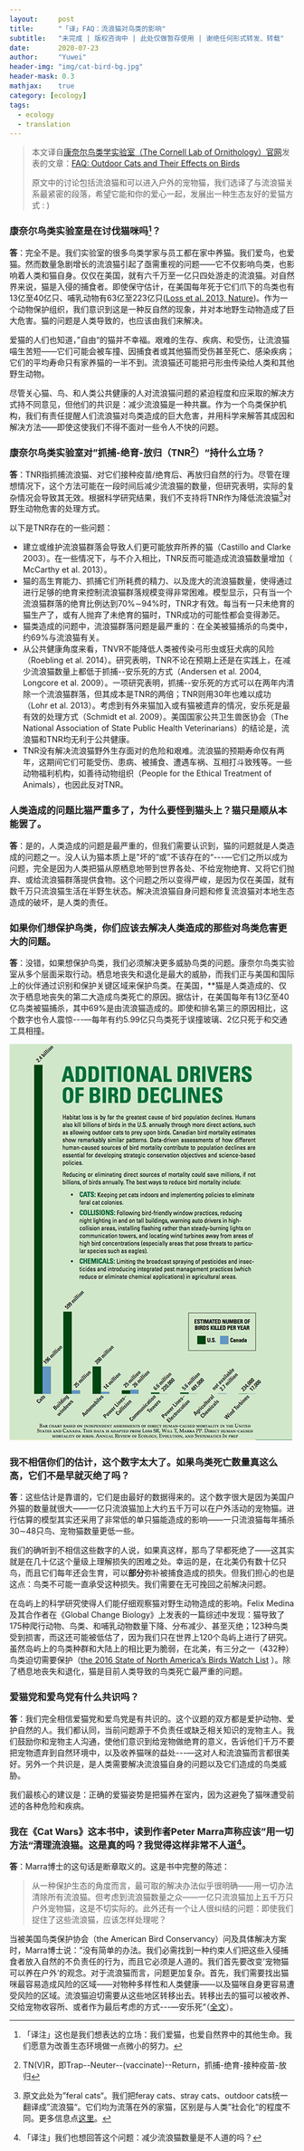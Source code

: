 ```yaml
---
layout:     post
title:      "「译」FAQ：流浪猫对鸟类的影响"
subtitle: 	"未完成 | 版权咨询中 | 此处仅做暂存使用 | 谢绝任何形式转发、转载"
date:       2020-07-23
author:     "Yuwei"
header-img: "img/cat-bird-bg.jpg"
header-mask: 0.3
mathjax:	true
category: [ecology]
tags:
  - ecology
  - translation
---
```




> 本文译自[康奈尔鸟类学实验室（The Cornell Lab of Ornithology）官网](https://www.allaboutbirds.org/news/)发表的文章：[FAQ: Outdoor Cats and Their Effects on Birds](https://www.allaboutbirds.org/news/faq-outdoor-cats-and-their-effects-on-birds/)
>
> 原文中的讨论包括流浪猫和可以进入户外的宠物猫，我们选译了与流浪猫关系最紧密的段落，希望它能和你的爱心一起，发展出一种生态友好的爱猫方式 : )
>



### 康奈尔鸟类实验室是在讨伐猫咪吗[^1]？

**答**：完全不是。我们实验室的很多鸟类学家与员工都在家中养猫。我们爱鸟，也爱猫。然而数量急剧增长的流浪猫引起了亟需重视的问题——它不仅影响鸟类，也影响着人类和猫自身。仅仅在美国，就有六千万至一亿只四处游走的流浪猫。对自然界来说，猫是入侵的捕食者。即使保守估计，在美国每年死于它们爪下的鸟类也有13亿至40亿只、哺乳动物有63亿至223亿只([Loss et al. 2013, Nature](https://www.nature.com/articles/ncomms2380?WT.mc_id=FBK_NCOMMS#abstract))。作为一个动物保护组织，我们意识到这是一种反自然的现象，并对本地野生动物造成了巨大危害。猫的问题是人类导致的，也应该由我们来解决。

爱猫的人们也知道，”自由“的猫并不幸福。艰难的生存、疾病、和受伤，让流浪猫喵生苦短——它们可能会被车撞、因捕食者或其他猫而受伤甚至死亡、感染疾病；它们的平均寿命只有家养猫的一半不到。流浪猫还可能把弓形虫传染给人类和其他野生动物。

尽管关心猫、鸟、和人类公共健康的人对流浪猫问题的紧迫程度和应采取的解决方式持不同意见，但他们的共识是：减少流浪猫是一种共赢。作为一个鸟类保护机构，我们有责任提醒人们流浪猫对鸟类造成的巨大危害，并用科学来解答其成因和解决方法——即使这使我们不得不面对一些令人不快的问题。

[^1]: 「译注」这也是我们想表达的立场：我们爱猫，也爱自然界中的其他生命。我们愿意为改善生态环境做一点微小的努力。



### 康奈尔鸟类实验室对”抓捕-绝育-放归（TNR[^2]）“持什么立场？

**答**：TNR指抓捕流浪猫、对它们接种疫苗/绝育后、再放归自然的行为。尽管在理想情况下，这个方法可能在一段时间后减少流浪猫的数量，但研究表明，实际的复杂情况会导致其无效。根据科学研究结果，我们不支持将TNR作为降低流浪猫[^3]对野生动物危害的处理方式。

以下是TNR存在的一些问题：

- 建立或维护流浪猫群落会导致人们更可能放弃所养的猫（Castillo and Clarke 2003）。在一些情况下，与不介入相比，TNR反而可能造成流浪猫数量增加（ McCarthy et al. 2013）。
- 猫的高生育能力、抓捕它们所耗费的精力、以及庞大的流浪猫数量，使得通过进行足够的绝育来控制流浪猫群落规模变得非常困难。模型显示，只有当一个流浪猫群落的绝育比例达到70%$\sim$94%时，TNR才有效。每当有一只未绝育的猫生产了，或有人抛弃了未绝育的猫时，TNR成功的可能性都会变得渺茫。
- 猫类造成的问题中，流浪猫群落问题是最严重的：在全美被猫捕杀的鸟类中，约69%与流浪猫有关。
- 从公共健康角度来看，TNVR不能降低人类被传染弓形虫或狂犬病的风险（Roebling et al. 2014）。研究表明，TNR不论在预期上还是在实践上，在减少流浪猫数量上都低于抓捕--安乐死的方式（Andersen et al. 2004, Longcore et al. 2009）。一项研究表明，抓捕--安乐死的方式可以在两年内清除一个流浪猫群落，但其成本是TNR的两倍；TNR则用30年也难以成功（Lohr et  al. 2013）。考虑到有外来猫加入或有猫被遗弃的情况，安乐死是最有效的处理方式（Schmidt et al. 2009）。美国国家公共卫生兽医协会（The National Association of State  Public Health Veterinarians）的结论是，流浪猫和TNR均无利于公共健康。
- TNR没有解决流浪猫野外生存面对的危险和艰难。流浪猫的预期寿命仅有两年，这期间它们可能受伤、患病、被捕食、遭遇车祸、互相打斗致残等。一些动物福利机构，如善待动物组织（People for the Ethical Treatment of Animals），也因此反对TNR。

[^2]: TN(V)R，即Trap--Neuter--(vaccinate)--Return，抓捕-绝育-接种疫苗-放归
[^3]: 原文此处为”feral cats“。我们把feray cats、stray cats、outdoor cats统一翻译成”流浪猫“。它们均为流落在外的家猫，区别是与人类”社会化“的程度不同。更多信息点[这里](https://www.alleycat.org/resources/feral-and-stray-cats-an-important-difference/)。



### 人类造成的问题比猫严重多了，为什么要怪到猫头上？猫只是顺从本能罢了。

**答**：是的，人类造成的问题是最严重的，但我们需要认识到，猫的问题就是人类造成的问题之一。没人认为猫本质上是”坏的“或”不该存在的“---—它们之所以成为问题，完全是因为人类把猫从原栖息地带到世界各处、不给宠物绝育、又将它们抛弃、或给流浪猫群落提供食物。这个问题之所以变得严峻，是因为仅在美国，就有数千万只流浪猫生活在半野生状态。解决流浪猫自身问题和修复流浪猫对本地生态造成的破坏，是人类的责任。



### 如果你们想保护鸟类，你们应该去解决人类造成的那些对鸟类危害更大的问题。

**答**：没错，如果想保护鸟类，我们必须解决更多威胁鸟类的问题。康奈尔鸟类实验室从多个层面采取行动。栖息地丧失和退化是最大的威胁，而我们正与美国和国际上的伙伴通过识别和保护关键区域来保护鸟类。在美国，**猫是人类造成的、仅次于栖息地丧失的第二大造成鸟类死亡的原因。据估计，在美国每年有13亿至40亿鸟类被猫捕杀，其中69%是由流浪猫造成的。即使和排名第三的原因相比，这个数字也令人震惊---—每年有约5.99亿只鸟类死于误撞玻璃、2亿只死于和交通工具相撞。

![20200723-BirdDeclines-small](/img/post-img/20200723-BirdDeclines-small.jpg)



### 我不相信你们的估计，这个数字太大了。如果鸟类死亡数量真这么高，它们不是早就灭绝了吗？

**答**：这些估计是靠谱的，它们是由最好的数据得来的。这个数字很大是因为美国户外猫的数量就很大——一亿只流浪猫加上大约五千万可以在户外活动的宠物猫。进行估算的模型其实还采用了非常低的单只猫能造成的影响——一只流浪猫每年捕杀30$\sim$48只鸟、宠物猫数量更低一些。

我们的确听到不相信这些数字的人说，如果真这样，那鸟了早都死绝了——这其实就是在几十亿这个量级上理解损失的困难之处。幸运的是，在北美仍有数十亿只鸟，而且它们每年还会生育，可以**部分**弥补被捕食造成的损失。但我们担心的也是这点：鸟类不可能一直承受这种损失。我们需要在无可挽回之前解决问题。

在岛屿上的科学研究使得人们能仔细观察猫对野生动物造成的影响。Felix Medina及其合作者在《Global Change Biology》上发表的一篇综述中发现：猫导致了175种爬行动物、鸟类、和哺乳动物数量下降、分布减少、甚至灭绝；123种鸟类受到损害，而这还可能被低估了，因为我们只在世界上120个岛屿上进行了研究。虽然岛屿上的鸟类种群和大陆上的相比更为脆弱，在北美，有三分之一（432种）鸟类迫切需要保护（[the 2016 State of North America’s Birds Watch List](http://www.stateofthebirds.org/2016/overview/results-summary/) ）。除了栖息地丧失和退化，猫是目前人类导致的鸟类死亡最严重的问题。



### 爱猫党和爱鸟党有什么共识吗？

**答**：我们完全相信爱猫党和爱鸟党是有共识的。这个议题的双方都是爱护动物、爱护自然的人。我们都认同，当前问题源于不负责任或缺乏相关知识的宠物主人。我们鼓励你和宠物主人沟通，使他们意识到给宠物做绝育的意义，告诉他们千万不要把宠物遗弃到自然环境中，以及收养猫咪的益处---—这对人和流浪猫而言都很美好。另外一个共识是，是人类需要解决流浪猫自身的问题以及它们造成的鸟类威胁。

我们最核心的建议是：正确的爱猫姿势是把猫养在室内，因为这避免了猫咪遭受前述的各种危险和疾病。



### 我在《Cat Wars》这本书中，读到作者Peter Marra声称应该”用一切方法“清理流浪猫。这是真的吗？我觉得这样非常不人道[^4]。

**答**：Marra博士的这句话是断章取义的。这是书中完整的陈述：

> 从一种保护生态的角度而言，最可取的解决办法似乎很明确——用一切办法清除所有流浪猫。但考虑到流浪猫数量之众——一亿只流浪猫加上五千万只户外宠物猫，这是不切实际的。此外还有一个让人很纠结的问题：即使我们捉住了这些流浪猫，应该怎样处理呢？

当被美国鸟类保护协会（the American Bird Conservancy）问及具体解决方案时，Marra博士说：”没有简单的办法。我们必需找到一种约束人们把这些入侵捕食者放入自然的不负责任的行为，而且它必须是人道的。我们首先要改变’宠物猫可以养在户外‘的观念。对于流浪猫而言，问题更加复杂。首先，我们需要找出猫咪最容易造成风险的区域——对物种多样性和人类健康——以及猫咪自身更容易遭受风险的区域。流浪猫迫切需要从这些地区转移出去。转移出去的猫可以被收养、交给宠物收容所、或者作为最后考虑的方式---—安乐死“（[全文](https://abcbirds.org/cat-wars-issues-call-to-action-for-birds/)）。



[^4]: 「译注」我们也想回答这个问题：减少流浪猫数量是不人道的吗？